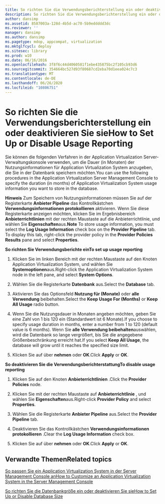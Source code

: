 ```yaml
---
title: So richten Sie die Verwendungsberichterstellung ein oder deaktivieren Sie sie
description: So richten Sie die Verwendungsberichterstellung ein oder deaktivieren Sie sie
author: dansimp
ms.assetid: 8587003a-128d-4b5d-ac70-5b9eddddd3dc
ms.reviewer: ''
manager: dansimp
ms.author: dansimp
ms.pagetype: mdop, appcompat, virtualization
ms.mktglfcycl: deploy
ms.sitesec: library
ms.prod: w10
ms.date: 06/16/2016
ms.openlocfilehash: 3f8f6c44d4060581f1ebe435875bc2f105cb93d6
ms.sourcegitcommit: 354664bc527d93f80687cd2eba70d1eea024c7c3
ms.translationtype: MT
ms.contentlocale: de-DE
ms.lasthandoff: 06/26/2020
ms.locfileid: "10806751"
---
```

# <span data-ttu-id="84092-103">So richten Sie die Verwendungsberichterstellung ein oder deaktivieren Sie sie</span><span class="sxs-lookup"><span data-stu-id="84092-103">How to Set Up or Disable Usage Reporting</span></span>


<span data-ttu-id="84092-104">Sie können die folgenden Verfahren in der Application Virtualization Server-Verwaltungskonsole verwenden, um die Dauer (in Monaten) der Nutzungsinformationen für Application Virtualization System anzugeben, die Sie in der Datenbank speichern möchten.</span><span class="sxs-lookup"><span data-stu-id="84092-104">You can use the following procedures in the Application Virtualization Server Management Console to specify the duration (in months) of Application Virtualization System usage information you want to store in the database.</span></span>

<span data-ttu-id="84092-105">**Hinweis**  Zum Speichern von Nutzungsinformationen müssen Sie auf der Registerkarte **Anbieter Pipeline** das Kontrollkästchen **Verwendungsinformationen protokollieren** aktivieren. Wenn Sie diese Registerkarte anzeigen möchten, klicken Sie im Ergebnisbereich **Anbieterrichtlinien** mit der rechten Maustaste auf die Anbieterrichtlinie, und wählen Sie **Eigenschaften**aus.</span><span class="sxs-lookup"><span data-stu-id="84092-105">**Note** To store usage information, you must select the **Log Usage Information** check box on the **Provider Pipeline** tab. To display this tab, right-click the provider policy in the **Provider Policies Results** pane and select **Properties**.</span></span>

 

**<span data-ttu-id="84092-106">So richten Sie Verwendungsberichte ein</span><span class="sxs-lookup"><span data-stu-id="84092-106">To set up usage reporting</span></span>**

1.  <span data-ttu-id="84092-107">Klicken Sie im linken Bereich mit der rechten Maustaste auf den Knoten Application Virtualization System, und wählen Sie **Systemoptionen**aus.</span><span class="sxs-lookup"><span data-stu-id="84092-107">Right-click the Application Virtualization System node in the left pane, and select **System Options**.</span></span>

2.  <span data-ttu-id="84092-108">Wählen Sie die Registerkarte **Datenbank** aus.</span><span class="sxs-lookup"><span data-stu-id="84092-108">Select the **Database** tab.</span></span>

3.  <span data-ttu-id="84092-109">Aktivieren Sie das Optionsfeld **Nutzung für (Monate)** oder **alle Verwendung** beibehalten.</span><span class="sxs-lookup"><span data-stu-id="84092-109">Select the **Keep Usage For (Months)** or **Keep All Usage** radio button.</span></span>

4.  <span data-ttu-id="84092-110">Wenn Sie die Nutzungsdauer in Monaten angeben möchten, geben Sie eine Zahl von 1 bis 120 ein (Standardwert ist 6 Monate).</span><span class="sxs-lookup"><span data-stu-id="84092-110">If you choose to specify usage duration in months, enter a number from 1 to 120 (default value is 6 months).</span></span> <span data-ttu-id="84092-111">Wenn Sie **alle Verwendung beibehalten**auswählen, wird die Datenbank so lange vergrößert, bis Sie die angegebene Größenbeschränkung erreicht hat.</span><span class="sxs-lookup"><span data-stu-id="84092-111">If you select **Keep All Usage**, the database will grow until it reaches the specified size limit.</span></span>

5.  <span data-ttu-id="84092-112">Klicken Sie auf über **nehmen** oder **OK**.</span><span class="sxs-lookup"><span data-stu-id="84092-112">Click **Apply** or **OK**.</span></span>

**<span data-ttu-id="84092-113">So deaktivieren Sie die Verwendungsberichterstattung</span><span class="sxs-lookup"><span data-stu-id="84092-113">To disable usage reporting</span></span>**

1.  <span data-ttu-id="84092-114">Klicken Sie auf den Knoten **Anbieterrichtlinien** .</span><span class="sxs-lookup"><span data-stu-id="84092-114">Click the **Provider Policies** node.</span></span>

2.  <span data-ttu-id="84092-115">Klicken Sie mit der rechten Maustaste auf **Anbieterrichtlinie** , und wählen Sie **Eigenschaften**aus.</span><span class="sxs-lookup"><span data-stu-id="84092-115">Right-click **Provider Policy** and select **Properties**.</span></span>

3.  <span data-ttu-id="84092-116">Wählen Sie die Registerkarte **Anbieter Pipeline** aus.</span><span class="sxs-lookup"><span data-stu-id="84092-116">Select the **Provider Pipeline** tab.</span></span>

4.  <span data-ttu-id="84092-117">Deaktivieren Sie das Kontrollkästchen **Verwendungsinformationen protokollieren** .</span><span class="sxs-lookup"><span data-stu-id="84092-117">Clear the **Log Usage Information** check box.</span></span>

5.  <span data-ttu-id="84092-118">Klicken Sie auf über **nehmen** oder **OK**.</span><span class="sxs-lookup"><span data-stu-id="84092-118">Click **Apply** or **OK**.</span></span>

## <span data-ttu-id="84092-119">Verwandte Themen</span><span class="sxs-lookup"><span data-stu-id="84092-119">Related topics</span></span>


[<span data-ttu-id="84092-120">So passen Sie ein Application Virtualization System in der Server Management Console an</span><span class="sxs-lookup"><span data-stu-id="84092-120">How to Customize an Application Virtualization System in the Server Management Console</span></span>](how-to-customize-an-application-virtualization-system-in-the-server-management-console.md)

[<span data-ttu-id="84092-121">So richten Sie die Datenbankgröße ein oder deaktivieren Sie sie</span><span class="sxs-lookup"><span data-stu-id="84092-121">How to Set Up or Disable Database Size</span></span>](how-to-set-up-or-disable-database-size.md)

 

 






